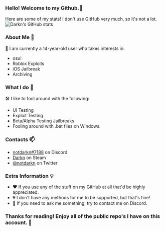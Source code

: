 ### Hello! Welcome to my Github.👋

Here are some of my stats! I don't use GitHub very much, so it's not a lot.
![Darkn's GitHub stats](https://github-readme-stats.vercel.app/api?username=NotDarkn&layout=compact&title_color=FFF&text_color=FFF&icon_color=FFF&bg_color=161b22&hide_border=true)

### About Me :star2:
🌱 I am currently a 14-year-old user who takes interests in:
- osu!
- Roblox Exploits
- iOS Jailbreak
- Archiving

### What I do :mag_right:
🛠️ I like to fool around with the following:
- UI Testing
- Exploit Testing
- Beta/Alpha Testing Jailbreaks
- Fooling around with .bat files on Windows.

### Contacts :mailbox:
- [notdarkn#7188](https://discord.gg/ER8saRhYpg) on Discord
- [Darkn](https://steamcommunity.com/id/notdarkn/) on Steam
- [@notdarkn](https://twitter.com/notdarkn) on Twitter

### Extra Information :bulb:
- ❤ If you use any of the stuff on my GitHub at all that'd be highly appreciated.
- :broken_heart: I don't have any methods for me to be supported, but that's fine!
- :calling: If you need to ask me something, try to contact me on Discord.

### Thanks for reading! Enjoy all of the public repo's I have on this account. 🙏
